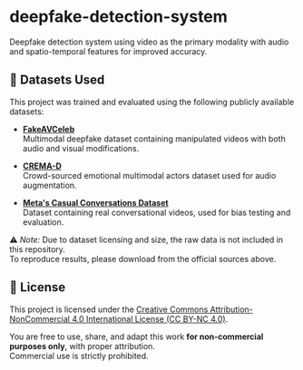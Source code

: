 # deepfake-detection-system
Deepfake detection system using video as the primary modality with audio and spatio-temporal features for improved accuracy.

## 📂 Datasets Used

This project was trained and evaluated using the following publicly available datasets:

- **[FakeAVCeleb](https://github.com/DASH-Lab/FakeAVCeleb)**  
  Multimodal deepfake dataset containing manipulated videos with both audio and visual modifications.

- **[CREMA-D](https://github.com/CheyneyComputerScience/CREMA-D)**  
  Crowd-sourced emotional multimodal actors dataset used for audio augmentation.

- **[Meta's Casual Conversations Dataset](https://ai.meta.com/datasets/casual-conversations/)**  
  Dataset containing real conversational videos, used for bias testing and evaluation.

⚠️ *Note:* Due to dataset licensing and size, the raw data is not included in this repository.  
To reproduce results, please download from the official sources above.

## 📜 License
This project is licensed under the 
[Creative Commons Attribution-NonCommercial 4.0 International License (CC BY-NC 4.0)](https://creativecommons.org/licenses/by-nc/4.0/).

You are free to use, share, and adapt this work **for non-commercial purposes only**, with proper attribution.  
Commercial use is strictly prohibited.
